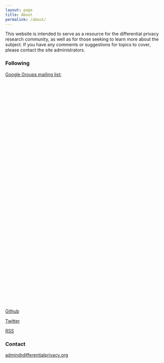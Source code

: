```yaml
---
layout: page
title: About
permalink: /about/
---
```


This website is intended to serve as a resource for the differential privacy research community, as well as for those seeking to learn more about the subject. If you have any comments or suggestions for topics to cover, please contact the site administrators.

### Following

<a href="https://groups.google.com/d/forum/differential-privacy-org">Google Groups mailing list:</a>
<iframe id="forum_embed"
  src="javascript:void(0)"
  scrolling="no"
  frameborder="0"
  width="900"
  height="700">
</iframe>
<script type="text/javascript">
  document.getElementById('forum_embed').src =
     'https://groups.google.com/forum/embed/?place=forum/differential-privacy-org'
     + '&showsearch=true&showpopout=true&showtabs=false'
     + '&parenturl=' + encodeURIComponent(window.location.href);
</script>

<a href="https://github.com/differentialprivacy/differentialprivacy"><i class="svg-icon github"></i> Github</a>

<a href="https://www.twitter.com/DiffPriv"><i class="svg-icon twitter"></i> Twitter</a>

<a href="{{ site.baseurl }}/feed.xml"><i class="svg-icon rss"></i> RSS</a>

### Contact

[admin@differentialprivacy.org](mailto:admin@differentialprivacy.org)
